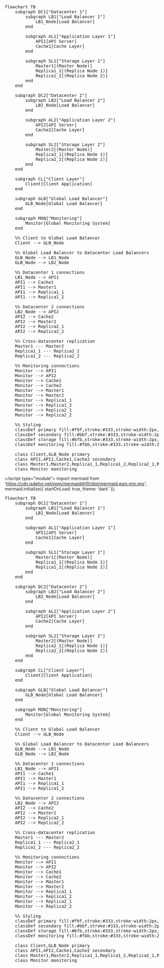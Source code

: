 <script type="module">
	import mermaid from 'https://cdn.jsdelivr.net/npm/mermaid@10/dist/mermaid.esm.min.mjs';
	mermaid.initialize({
		startOnLoad: true,
		theme: 'dark'
	});
</script>

<pre class="mermaid">
flowchart TB
    subgraph DC1["Datacenter 1"]
        subgraph LB1["Load Balancer 1"]
            LB1_Node[Load Balancer]
        end

        subgraph AL1["Application Layer 1"]
            API1[API Server]
            Cache1[Cache Layer]
        end

        subgraph SL1["Storage Layer 1"]
            Master1[(Master Node)]
            Replica1_1[(Replica Node 1)]
            Replica1_2[(Replica Node 2)]
        end
    end

    subgraph DC2["Datacenter 2"]
        subgraph LB2["Load Balancer 2"]
            LB2_Node[Load Balancer]
        end

        subgraph AL2["Application Layer 2"]
            API2[API Server]
            Cache2[Cache Layer]
        end

        subgraph SL2["Storage Layer 2"]
            Master2[(Master Node)]
            Replica2_1[(Replica Node 1)]
            Replica2_2[(Replica Node 2)]
        end
    end

    subgraph CL["Client Layer"]
        Client[Client Application]
    end

    subgraph GLB["Global Load Balancer"]
        GLB_Node[Global Load Balancer]
    end

    subgraph MON["Monitoring"]
        Monitor[Global Monitoring System]
    end

    %% Client to Global Load Balancer
    Client --> GLB_Node

    %% Global Load Balancer to Datacenter Load Balancers
    GLB_Node --> LB1_Node
    GLB_Node --> LB2_Node

    %% Datacenter 1 connections
    LB1_Node --> API1
    API1 --> Cache1
    API1 --> Master1
    API1 --> Replica1_1
    API1 --> Replica1_2

    %% Datacenter 2 connections
    LB2_Node --> API2
    API2 --> Cache2
    API2 --> Master2
    API2 --> Replica2_1
    API2 --> Replica2_2

    %% Cross-datacenter replication
    Master1 --- Master2
    Replica1_1 --- Replica2_1
    Replica1_2 --- Replica2_2

    %% Monitoring connections
    Monitor --> API1
    Monitor --> API2
    Monitor --> Cache1
    Monitor --> Cache2
    Monitor --> Master1
    Monitor --> Master2
    Monitor --> Replica1_1
    Monitor --> Replica1_2
    Monitor --> Replica2_1
    Monitor --> Replica2_2

    %% Styling
    classDef primary fill:#f9f,stroke:#333,stroke-width:2px,color:#000
    classDef secondary fill:#bbf,stroke:#333,stroke-width:2px,color:#000
    classDef storage fill:#bfb,stroke:#333,stroke-width:2px,color:#000
    classDef monitoring fill:#fbb,stroke:#333,stroke-width:2px,color:#000

    class Client,GLB_Node primary
    class API1,API2,Cache1,Cache2 secondary
    class Master1,Master2,Replica1_1,Replica1_2,Replica2_1,Replica2_2 storage
    class Monitor monitoring
</pre>

</script type="module">
	import mermaid from 'https://cdn.jsdelivr.net/npm/mermaid@10/dist/mermaid.esm.min.mjs';
	mermaid.initialize({
		startOnLoad: true,
		theme: 'dark'
	});
</script>

<pre class="mermaid">
flowchart TB
    subgraph DC1["Datacenter 1"]
        subgraph LB1["Load Balancer 1"]
            LB1_Node[Load Balancer]
        end

        subgraph AL1["Application Layer 1"]
            API1[API Server]
            Cache1[Cache Layer]
        end

        subgraph SL1["Storage Layer 1"]
            Master1[(Master Node)]
            Replica1_1[(Replica Node 1)]
            Replica1_2[(Replica Node 2)]
        end
    end

    subgraph DC2["Datacenter 2"]
        subgraph LB2["Load Balancer 2"]
            LB2_Node[Load Balancer]
        end

        subgraph AL2["Application Layer 2"]
            API2[API Server]
            Cache2[Cache Layer]
        end

        subgraph SL2["Storage Layer 2"]
            Master2[(Master Node)]
            Replica2_1[(Replica Node 1)]
            Replica2_2[(Replica Node 2)]
        end
    end

    subgraph CL["Client Layer"]
        Client[Client Application]
    end

    subgraph GLB["Global Load Balancer"]
        GLB_Node[Global Load Balancer]
    end

    subgraph MON["Monitoring"]
        Monitor[Global Monitoring System]
    end

    %% Client to Global Load Balancer
    Client --> GLB_Node

    %% Global Load Balancer to Datacenter Load Balancers
    GLB_Node --> LB1_Node
    GLB_Node --> LB2_Node

    %% Datacenter 1 connections
    LB1_Node --> API1
    API1 --> Cache1
    API1 --> Master1
    API1 --> Replica1_1
    API1 --> Replica1_2

    %% Datacenter 2 connections
    LB2_Node --> API2
    API2 --> Cache2
    API2 --> Master2
    API2 --> Replica2_1
    API2 --> Replica2_2

    %% Cross-datacenter replication
    Master1 --- Master2
    Replica1_1 --- Replica2_1
    Replica1_2 --- Replica2_2

    %% Monitoring connections
    Monitor --> API1
    Monitor --> API2
    Monitor --> Cache1
    Monitor --> Cache2
    Monitor --> Master1
    Monitor --> Master2
    Monitor --> Replica1_1
    Monitor --> Replica1_2
    Monitor --> Replica2_1
    Monitor --> Replica2_2

    %% Styling
    classDef primary fill:#f9f,stroke:#333,stroke-width:2px,color:#000
    classDef secondary fill:#bbf,stroke:#333,stroke-width:2px,color:#000
    classDef storage fill:#bfb,stroke:#333,stroke-width:2px,color:#000
    classDef monitoring fill:#fbb,stroke:#333,stroke-width:2px,color:#000

    class Client,GLB_Node primary
    class API1,API2,Cache1,Cache2 secondary
    class Master1,Master2,Replica1_1,Replica1_2,Replica2_1,Replica2_2 storage
    class Monitor monitoring
</pre> 